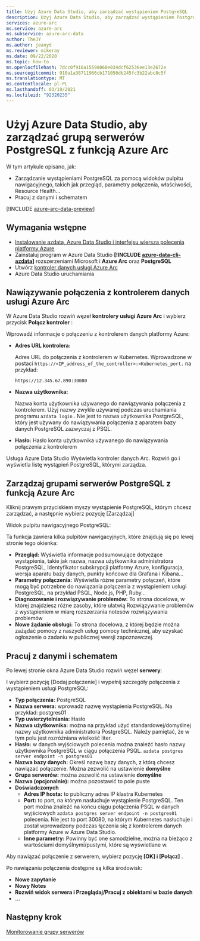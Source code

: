 ```yaml
---
title: Użyj Azure Data Studio, aby zarządzać wystąpieniem PostgreSQL
description: Użyj Azure Data Studio, aby zarządzać wystąpieniem PostgreSQL
services: azure-arc
ms.service: azure-arc
ms.subservice: azure-arc-data
author: TheJY
ms.author: jeanyd
ms.reviewer: mikeray
ms.date: 09/22/2020
ms.topic: how-to
ms.openlocfilehash: 7dcc0f916a15598060e034dcf62536ee13e2672e
ms.sourcegitcommit: 910a1a38711966cb171050db245fc3b22abc8c5f
ms.translationtype: MT
ms.contentlocale: pl-PL
ms.lasthandoff: 03/19/2021
ms.locfileid: "92320235"
---
```

# <a name="use-azure-data-studio-to-manage-your-azure-arc-enabled-postgresql-hyperscale-server-group"></a>Użyj Azure Data Studio, aby zarządzać grupą serwerów PostgreSQL z funkcją Azure Arc


W tym artykule opisano, jak:
- Zarządzanie wystąpieniami PostgreSQL za pomocą widoków pulpitu nawigacyjnego, takich jak przegląd, parametry połączenia, właściwości, Resource Health...
- Pracuj z danymi i schematem

[!INCLUDE [azure-arc-data-preview](../../../includes/azure-arc-data-preview.md)]

## <a name="prerequisites"></a>Wymagania wstępne

- [Instalowanie azdata, Azure Data Studio i interfejsu wiersza polecenia platformy Azure](install-client-tools.md)
- Zainstaluj program w Azure Data Studio **[!INCLUDE [azure-data-cli-azdata](../../../includes/azure-data-cli-azdata.md)]** rozszerzeniami Microsoft i **Azure Arc** oraz **PostgreSQL**
- Utwórz [kontroler danych usługi Azure Arc](create-data-controller-using-azdata.md)
- Azure Data Studio uruchamiania

## <a name="connect-to-the-azure-arc-data-controller"></a>Nawiązywanie połączenia z kontrolerem danych usługi Azure Arc

W Azure Data Studio rozwiń węzeł **kontrolery usługi Azure Arc** i wybierz przycisk **Połącz kontroler** :

Wprowadź informacje o połączeniu z kontrolerem danych platformy Azure:

- **Adres URL kontrolera:**

    Adres URL do połączenia z kontrolerem w Kubernetes. Wprowadzone w postaci `https://<IP_address_of_the_controller>:<Kubernetes_port.` na przykład:

    ```console
    https://12.345.67.890:30080
    ```
- **Nazwa użytkownika:**

    Nazwa konta użytkownika używanego do nawiązywania połączenia z kontrolerem. Użyj nazwy zwykle używanej podczas uruchamiania programu `azdata login` . Nie jest to nazwa użytkownika PostgreSQL, który jest używany do nawiązywania połączenia z aparatem bazy danych PostgreSQL zazwyczaj z PSQL.
- **Hasło:** Hasło konta użytkownika używanego do nawiązywania połączenia z kontrolerem


Usługa Azure Data Studio Wyświetla kontroler danych Arc. Rozwiń go i wyświetla listę wystąpień PostgreSQL, którymi zarządza.

## <a name="manage-your-azure-arc-enabled-postgresql-hyperscale-server-groups"></a>Zarządzaj grupami serwerów PostgreSQL z funkcją Azure Arc

Kliknij prawym przyciskiem myszy wystąpienie PostgreSQL, którym chcesz zarządzać, a następnie wybierz pozycję [Zarządzaj]

Widok pulpitu nawigacyjnego PostgreSQL:

Ta funkcja zawiera kilka pulpitów nawigacyjnych, które znajdują się po lewej stronie tego okienka:

- **Przegląd:** Wyświetla informacje podsumowujące dotyczące wystąpienia, takie jak nazwa, nazwa użytkownika administratora PostgreSQL, Identyfikator subskrypcji platformy Azure, konfiguracja, wersja aparatu bazy danych, punkty końcowe dla Grafana i Kibana...
- **Parametry połączenia:** Wyświetla różne parametry połączeń, które mogą być potrzebne do nawiązania połączenia z wystąpieniem usługi PostgreSQL, na przykład PSQL, Node.js, PHP, Ruby...
- **Diagnozowanie i rozwiązywanie problemów:** To strona docelowa, w której znajdziesz różne zasoby, które ułatwią Rozwiązywanie problemów z wystąpieniem w miarę rozszerzania notesów rozwiązywania problemów
- **Nowe żądanie obsługi:** To strona docelowa, z której będzie można zażądać pomocy z naszych usług pomocy technicznej, aby uzyskać ogłoszenie o zadaniu w publicznej wersji zapoznawczej.

## <a name="work-with-your-data-and-schema"></a>Pracuj z danymi i schematem

Po lewej stronie okna Azure Data Studio rozwiń węzeł **serwery**:

I wybierz pozycję [Dodaj połączenie] i wypełnij szczegóły połączenia z wystąpieniem usługi PostgreSQL:
- **Typ połączenia:** PostgreSQL
- **Nazwa serwera:** wprowadź nazwę wystąpienia PostgreSQL. Na przykład: postgres01
- **Typ uwierzytelniania:** Hasło
- **Nazwa użytkownika:** można na przykład użyć standardowej/domyślnej nazwy użytkownika administratora PostgreSQL. Należy pamiętać, że w tym polu jest rozróżniana wielkość liter.
- **Hasło:** w danych wyjściowych polecenia można znaleźć hasło nazwy użytkownika PostgreSQL w ciągu połączenia PSQL. `azdata postgres server endpoint -n postgres01`
- **Nazwa bazy danych:** Określ nazwę bazy danych, z którą chcesz nawiązać połączenie. Można zezwolić na ustawienie __domyślne__
- **Grupa serwerów:** można zezwolić na ustawienie __domyślne__
- **Nazwa (opcjonalnie):** można pozostawić to pole puste
- **Doświadczonych**
    - **Adres IP hosta:** to publiczny adres IP klastra Kubernetes
    - **Port:** to port, na którym nasłuchuje wystąpienie PostgreSQL. Ten port można znaleźć na końcu ciągu połączenia PSQL w danych wyjściowych `azdata postgres server endpoint -n postgres01` polecenia. Nie jest to port 30080, na którym Kubernetes nasłuchuje i został wprowadzony podczas łączenia się z kontrolerem danych platformy Azure w Azure Data Studio.
    - **Inne parametry:** Powinny być one samodzielne, można na bieżąco z wartościami domyślnymi/pustymi, które są wyświetlane w.

Aby nawiązać połączenie z serwerem, wybierz pozycję **[OK] i [Połącz]** .

Po nawiązaniu połączenia dostępne są kilka środowisk:
- **Nowe zapytanie**
- **Nowy Notes**
- **Rozwiń widok serwera i Przeglądaj/Pracuj z obiektami w bazie danych**
- **...**

## <a name="next-step"></a>Następny krok
[Monitorowanie grupy serwerów](monitor-grafana-kibana.md)
